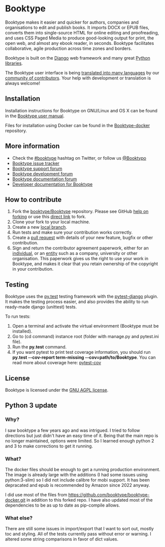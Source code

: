 # Booktype

Booktype makes it easier and quicker for authors, companies and organisations to edit and publish books. It imports DOCX or EPUB files, converts them into single-source HTML for online editing and proofreading, and uses CSS Paged Media to produce good-looking output for print, the open web, and almost any ebook reader, in seconds. Booktype facilitates collaborative, agile production across time zones and borders.

Booktype is built on the [Django](https://github.com/django/django) web framework and many great [Python libraries](https://github.com/booktype/Booktype/tree/master/requirements).

The Booktype user interface is being [translated into many languages](https://www.transifex.com/sourcefabric/booktype) by our [community of contributors](https://github.com/booktype/Booktype/blob/master/AUTHORS.txt). Your help with development or translation is always welcome!

## Installation

Installation instructions for Booktype on GNU/Linux and OS X can be found in the [Booktype user manual](https://sourcefabric.booktype.pro/booktype-24-for-authors-and-publishers/before-you-install/).

Files for installation using Docker can be found in the [Booktype-docker](https://github.com/booktype/booktype-docker) repository.

## More information

- Check the [#booktype](https://twitter.com/search?q=%23booktype) hashtag on Twitter, or follow us [@Booktypo](https://twitter.com/Booktypo)
- [Booktype issue tracker](https://dev.sourcefabric.org/browse/BK)
- [Booktype support forum](https://forum.sourcefabric.org/categories/booktype-support)
- [Booktype development forum](https://forum.sourcefabric.org/categories/booktype-development)
- [Booktype documentation forum](https://forum.sourcefabric.org/categories/booktype-documentation)
- [Developer documentation for Booktype](http://booktype.readthedocs.io/en/latest/)

## How to contribute

1. Fork the [booktype/Booktype](https://github.com/booktype/Booktype/) repository. Please see GitHub
   [help on forking](https://help.github.com/articles/fork-a-repo) or use this [direct link](https://github.com/booktype/Booktype/fork) to fork.
2. Clone your fork to your local machine.
3. Create a new [local branch](https://help.github.com/articles/creating-and-deleting-branches-within-your-repository/).
4. Run tests and make sure your contribution works correctly.
5. Create a [pull request](https://help.github.com/articles/creating-a-pull-request) with details of your new feature, bugfix or other contribution.
6. Sign and return the contributor agreement paperwork, either for an [individual](https://github.com/booktype/contributor-agreements/raw/master/individual-contributor-license-agreement.pdf), or an [entity](https://github.com/booktype/contributor-agreements/raw/master/entity-contributor-license-agreement.pdf) such as a company, university or other organisation. This paperwork gives us the right to use your work in Booktype, and makes it clear that you retain ownership of the copyright in your contribution.

## Testing

Booktype uses the [py.test](https://docs.pytest.org/en/latest/) testing framework with the [pytest-django](https://pytest-django.readthedocs.io/en/latest/) plugin. It makes the testing process easier, and also provides the ability to run ready-made django (unittest) tests.

To run tests:

1. Open a terminal and activate the virtual environment (Booktype must be installed).
2. Go to (cd command) instance root (folder with manage.py and pytest.ini file).
3. Run the **py.test** command.
4. If you want pytest to print test coverage information, you should run **py.test --cov-report term-missing --cov=path/to/Booktype**.
You can read more about coverage here: [pytest-cov](https://pypi.python.org/pypi/pytest-cov)

## License

Booktype is licensed under the [GNU AGPL license](LICENSE.txt).

## Python 3 update

### Why?

I saw booktype a few years ago and was intrigued. I tried to follow directions but just didn't have an easy time of it.
Being that the main repo is no longer maintained, options were limited. So I learned enough python 2 and 3 to make corrections to get it running.

### What?

The docker files should be enough to get a running production environment. The image is already large with the additions (I had some issues using python:3-slim) so I did not include calibre for mobi support. It has been depracated and epub is recommended by Amazon since 2022 anyway.

I did use most of the files from <https://github.com/booktype/booktype-docker.git> in addition to this forked repo. I have also updated most of the dependencies to be as up to date as pip-compile allows.

### What else?

There are still some issues in import/export that I want to sort out, mostly toc and styling. All of the tests currently pass without error or warning. I altered some string comparisons in favor of dict values.
